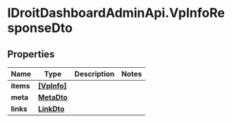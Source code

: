 # IDroitDashboardAdminApi.VpInfoResponseDto

## Properties
Name | Type | Description | Notes
------------ | ------------- | ------------- | -------------
**items** | [**[VpInfo]**](VpInfo.md) |  | 
**meta** | [**MetaDto**](MetaDto.md) |  | 
**links** | [**LinkDto**](LinkDto.md) |  | 
